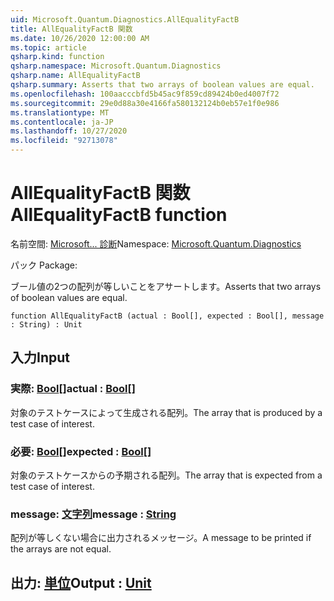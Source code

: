 ```yaml
---
uid: Microsoft.Quantum.Diagnostics.AllEqualityFactB
title: AllEqualityFactB 関数
ms.date: 10/26/2020 12:00:00 AM
ms.topic: article
qsharp.kind: function
qsharp.namespace: Microsoft.Quantum.Diagnostics
qsharp.name: AllEqualityFactB
qsharp.summary: Asserts that two arrays of boolean values are equal.
ms.openlocfilehash: 100aacccbfd5b45ac9f859cd89424b0ed4007f72
ms.sourcegitcommit: 29e0d88a30e4166fa580132124b0eb57e1f0e986
ms.translationtype: MT
ms.contentlocale: ja-JP
ms.lasthandoff: 10/27/2020
ms.locfileid: "92713078"
---
```

# <a name="allequalityfactb-function"></a><span data-ttu-id="26fba-102">AllEqualityFactB 関数</span><span class="sxs-lookup"><span data-stu-id="26fba-102">AllEqualityFactB function</span></span>

<span data-ttu-id="26fba-103">名前空間: [Microsoft... 診断](xref:Microsoft.Quantum.Diagnostics)</span><span class="sxs-lookup"><span data-stu-id="26fba-103">Namespace: [Microsoft.Quantum.Diagnostics](xref:Microsoft.Quantum.Diagnostics)</span></span>

<span data-ttu-id="26fba-104">パック [](https://nuget.org/packages/)</span><span class="sxs-lookup"><span data-stu-id="26fba-104">Package: [](https://nuget.org/packages/)</span></span>


<span data-ttu-id="26fba-105">ブール値の2つの配列が等しいことをアサートします。</span><span class="sxs-lookup"><span data-stu-id="26fba-105">Asserts that two arrays of boolean values are equal.</span></span>

```qsharp
function AllEqualityFactB (actual : Bool[], expected : Bool[], message : String) : Unit
```


## <a name="input"></a><span data-ttu-id="26fba-106">入力</span><span class="sxs-lookup"><span data-stu-id="26fba-106">Input</span></span>

### <a name="actual--bool"></a><span data-ttu-id="26fba-107">実際: [Bool](xref:microsoft.quantum.lang-ref.bool)[]</span><span class="sxs-lookup"><span data-stu-id="26fba-107">actual : [Bool](xref:microsoft.quantum.lang-ref.bool)[]</span></span>

<span data-ttu-id="26fba-108">対象のテストケースによって生成される配列。</span><span class="sxs-lookup"><span data-stu-id="26fba-108">The array that is produced by a test case of interest.</span></span>


### <a name="expected--bool"></a><span data-ttu-id="26fba-109">必要: [Bool](xref:microsoft.quantum.lang-ref.bool)[]</span><span class="sxs-lookup"><span data-stu-id="26fba-109">expected : [Bool](xref:microsoft.quantum.lang-ref.bool)[]</span></span>

<span data-ttu-id="26fba-110">対象のテストケースからの予期される配列。</span><span class="sxs-lookup"><span data-stu-id="26fba-110">The array that is expected from a test case of interest.</span></span>


### <a name="message--string"></a><span data-ttu-id="26fba-111">message: [文字列](xref:microsoft.quantum.lang-ref.string)</span><span class="sxs-lookup"><span data-stu-id="26fba-111">message : [String](xref:microsoft.quantum.lang-ref.string)</span></span>

<span data-ttu-id="26fba-112">配列が等しくない場合に出力されるメッセージ。</span><span class="sxs-lookup"><span data-stu-id="26fba-112">A message to be printed if the arrays are not equal.</span></span>



## <a name="output--unit"></a><span data-ttu-id="26fba-113">出力: [単位](xref:microsoft.quantum.lang-ref.unit)</span><span class="sxs-lookup"><span data-stu-id="26fba-113">Output : [Unit](xref:microsoft.quantum.lang-ref.unit)</span></span>

